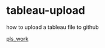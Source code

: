 # tableau-upload
how to upload a tableau file to github

<a href="https://github.com/Ochuwaa/tableau-upload/blob/main/tableau%20practice2.twbx"> pls_work</a> 


